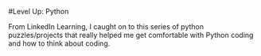 #Level Up: Python

From LinkedIn Learning, I caught on to this series of python puzzles/projects that really helped me get comfortable with Python coding and how to think about coding.
